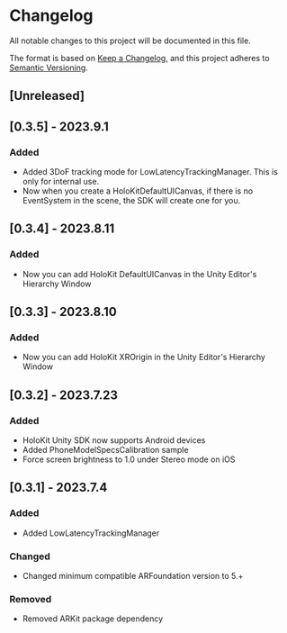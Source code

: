 # Changelog

All notable changes to this project will be documented in this file.

The format is based on [Keep a Changelog](https://keepachangelog.com/en/1.1.0/),
and this project adheres to [Semantic Versioning](https://semver.org/spec/v2.0.0.html).

## [Unreleased]

## [0.3.5] - 2023.9.1

### Added

- Added 3DoF tracking mode for LowLatencyTrackingManager. This is only for internal use.
- Now when you create a HoloKitDefaultUICanvas, if there is no EventSystem in the scene, the SDK will create one for you.

## [0.3.4] - 2023.8.11

### Added

- Now you can add HoloKit DefaultUICanvas in the Unity Editor's Hierarchy Window

## [0.3.3] - 2023.8.10

### Added

- Now you can add HoloKit XROrigin in the Unity Editor's Hierarchy Window

## [0.3.2] - 2023.7.23

### Added

- HoloKit Unity SDK now supports Android devices
- Added PhoneModelSpecsCalibration sample
- Force screen brightness to 1.0 under Stereo mode on iOS

## [0.3.1] - 2023.7.4

### Added

- Added LowLatencyTrackingManager

### Changed

- Changed minimum compatible ARFoundation version to 5.+

### Removed

- Removed ARKit package dependency

